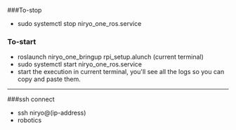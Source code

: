 ###To-stop
- sudo systemctl stop niryo_one_ros.service

### To-start
- roslaunch niryo_one_bringup rpi_setup.alunch (current terminal)
- sudo systemctl start niryo_one_ros.service
- start the execution in current terminal, you'll see all the logs so you can copy and paste them.
***
###ssh connect
- ssh niryo@(ip-address)
- robotics

